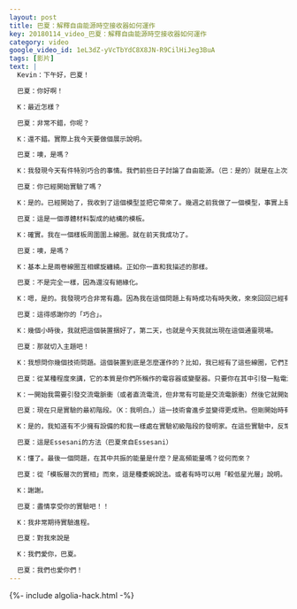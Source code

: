 ```yaml
---
layout: post
title: 巴夏：解釋自由能源時空接收器如何運作
key: 20180114_video_巴夏：解釋自由能源時空接收器如何運作
category: video
google_video_id: 1eL3dZ-yVcTbYdC8X8JN-R9CilHiJeg3BuA
tags: [影片]
text: |
  Kevin：下午好，巴夏！

  巴夏：你好啊！

  K：最近怎樣？

  巴夏：非常不錯，你呢？

  K：還不錯。實際上我今天要做個展示說明。

  巴夏：噢，是嗎？

  K：我發現今天有件特別巧合的事情。我們前些日子討論了自由能源。（巴：是的）就是在上次現場通靈時。有關一個互相嵌入的雙螺旋狀圓錐。

  巴夏：你已經開始實驗了嗎？

  K：是的。已經開始了，我收到了這個模型並把它帶來了。幾週之前我做了一個模型，事實上是我接收到的。我把它拿起來，大家都看得見。這是一個被螺旋圍繞的圓錐。模型是在電腦上設計的，後經由機器製成成品。

  巴夏：這是一個導體材料製成的結構的模板。

  K：確實。我在一個樣板周圍圍上線圈。就在前天我成功了。

  巴夏：噢，是嗎？

  K：基本上是兩卷線圈互相螺旋纏繞。正如你一直和我描述的那樣。

  巴夏：不是完全一樣，因為還沒有絕緣化。

  K：嗯，是的。我發現巧合非常有趣。因為我在這個問題上有時成功有時失敗，來來回回已經有一個月了。但就在前天，我卻在郵件裡發現了這個問題的解答（模型的製作）。

  巴夏：這得感謝你的「巧合」。

  K：幾個小時後，我就把這個裝置捆好了，第二天，也就是今天我就出現在這個通靈現場。

  巴夏：那就切入主題吧！

  K：我想問你幾個技術問題。這個裝置到底是怎麼運作的？比如，我已經有了這些線圈，它們互相纏繞。

  巴夏：從某種程度來講，它的本質是你們所稱作的電容器或變壓器。只要你在其中引發一點電流，設備就會變得對高頻率能量非常敏感，這是由於這個特殊形狀決定的。高頻能量而後協調至被裝置吸引，開始沿同一路徑繞轉。一旦高頻能量開始繞設備旋轉。它就產生一種自我強化的振動，這一振動以多種方式被放大，轉化，層降頻率，最後成為電能或你們星球上其他設備可以利用的的能量。

  K：一開始我需要引發交流電脈衝（或者直流電流，但非常有可能是交流電脈衝）然後它就開始共振，從中產生你可以利用的能源。

  巴夏：現在只是實驗的最初階段。（K：我明白。）這一技術會進步並變得更成熟。但剛開始時有必要僅在這一層次展開實驗，這樣可以產生一點效果，由此指引你進行下一階段的完善。

  K：是的，我知道有不少擁有設備的和我一樣處在實驗初級階段的發明家。在這些實驗中，反常的能量產生。事實上，這些能量是已經存在的。

  巴夏：這是Essesani的方法（巴夏來自Essesani）

  K：懂了。最後一個問題，在其中共振的能量是什麼？是高頻能量嗎？從何而來？

  巴夏：從「模板層次的實相」而來，這是種委婉說法。或者有時可以用「較低星光層」說明。

  K：謝謝。

  巴夏：盡情享受你的實驗吧！！

  K：我非常期待實驗進程。

  巴夏：對我來說是

  K：我們愛你，巴夏。

  巴夏：我們也愛你們！
---
```


{%- include algolia-hack.html -%}

